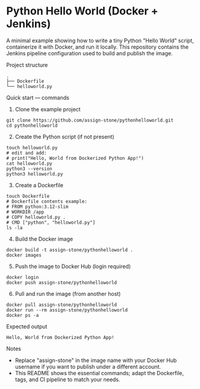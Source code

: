 # Python Hello World (Docker + Jenkins)

A minimal example showing how to write a tiny Python "Hello World" script, containerize it with Docker, and run it locally. This repository contains the Jenkins pipeline configuration used to build and publish the image.

Project structure

```
.
├── Dockerfile
└── helloworld.py
```

Quick start — commands

1) Clone the example project

```
git clone https://github.com/assign-stone/pythonhelloworld.git
cd pythonhelloworld
```

2) Create the Python script (if not present)

```
touch helloworld.py
# edit and add:
# print("Hello, World from Dockerized Python App!")
cat helloworld.py
python3 --version
python3 helloworld.py
```

3) Create a Dockerfile

```
touch Dockerfile
# Dockerfile contents example:
# FROM python:3.12-slim
# WORKDIR /app
# COPY helloworld.py .
# CMD ["python", "helloworld.py"]
ls -la
```

4) Build the Docker image

```
docker build -t assign-stone/pythonhelloworld .
docker images
```

5) Push the image to Docker Hub (login required)

```
docker login
docker push assign-stone/pythonhelloworld
```

6) Pull and run the image (from another host)

```
docker pull assign-stone/pythonhelloworld
docker run --rm assign-stone/pythonhelloworld
docker ps -a
```

Expected output

```
Hello, World from Dockerized Python App!
```

Notes

- Replace "assign-stone" in the image name with your Docker Hub username if you want to publish under a different account.
- This README shows the essential commands; adapt the Dockerfile, tags, and CI pipeline to match your needs.